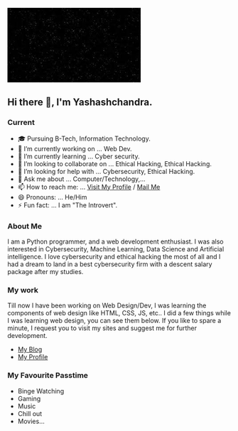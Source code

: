 ![Sky](/bg1.jpg)
## Hi there 👋, I'm Yashashchandra.

### Current 
- 🎓 Pursuing B-Tech, Information Technology.
- 🔭 I’m currently working on ... Web Dev.
- 🌱 I’m currently learning ... Cyber security.
- 👯 I’m looking to collaborate on ... Ethical Hacking, Ethical Hacking.
- 🤔 I’m looking for help with ... Cybersecurity, Ethical Hacking.
- 💬 Ask me about ... Computer/Technology,...
- 📫 How to reach me: ... [Visit My Profile](https://yashash7.github.io/ycs) / [Mail Me](mailto:kolluyashashchandra@gmail.com)
- 😄 Pronouns: ... He/Him
- ⚡ Fun fact: ... I am "The Introvert".


### About Me
I am a Python programmer, and a web development enthusiast. I was also interested in Cybersecurity, Machine Learning, Data Science and Artificial intelligence. I love cybersecurity and ethical hacking the most of all and I had a dream to land in a best cybersecurity firm with a descent salary package after my studies.


 ### My work
Till now I have been working on Web Design/Dev, I was learning the components of web design like HTML, CSS, JS, etc.. I did a few things while I was learning web design, you can  see them below. If you like to spare a minute, I request you to visit my sites and suggest me for further development.<br>
 - [My Blog](https://yashash7.github.io/blog1)<br>
 - [My Profile](https://yashash7.github.io/ycs)
 
 
 ### My Favourite Passtime
 - Binge Watching
 - Gaming
 - Music
 - Chill out
 - Movies...
